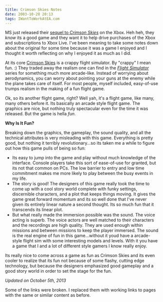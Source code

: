 ```yaml
---
title: Crimson Skies Notes
date: 2003-10-28 20:13
tags: IWantToWorkAtEA.com
---
```

MS just released their [sequel to *Crimson Skies*][1] on the Xbox. Heh heh, they *know* its a good game and they want it to help drive purchases of the Xbox and subscriptions to Xbox Live. I've been meaning to take some notes down about the original for some time because it was a game I enjoyed and I thought it worth reflecting on why I enjoyed it as much as I did.

At its core [Crimson Skies][2] is a crappy flight simulator. By "crappy" I mean fun. :) They traded away the realism one can find in the *[Flight Simulator][3]* series for something much more arcade-like. Instead of worrying about aerodynamics, you can worry about pointing your guns at the enemy while the plane takes care of itself. For most people, myself included, easy-of-use trumps realism in the making of a fun flight game.

Ok, so its another flight game, right? Well yah, it's a flight game, like many, many others before it. Its basically an arcade style flight game. The graphics are nice, but nothing truly spectacular even for the time it was released. But the game is hella *fun*.

**Why Is It Fun?**

Breaking down the graphics, the gameplay, the sound quality, and all the technical attributes is very misleading with this game. Everything is pretty good, but nothing it terribly revolutionary...so its taken me a while to figure out how this game pulls of being so fun:

* Its easy to jump into the game and play without much knowledge of the interface. Console players take this sort of ease-of-use for granted, but its not that common on PCs. The low barrier to entry and low time commitment makes me more likely to play between the busy events in my life.
* The story is good! The designers of this game really took the time to come up with a cool story world complete with funky settings, discernible characters, and a plot that keeps things moving. It gives the game great forward momentum and its so well done that I've never given its entirely linear nature a second thought. Its so much fun that it transcends its linear plot.
* But what really made the immersion possible was the sound. The voice acting is superb. The voice actors are well matched to their characters and the recordings are high quality. They are used enough within missions and between missions to keep the player immersed. The sound is the real engine of fun in this game...without it youd have a arcade-style flight sim with some interesting models and levels. With it you have a game that I and a lot of different style gamers I know really enjoy.

Its really nice to come across a game as fun as Crimson Skies and its even cooler to realize that its fun not because of some flashy, cutting edge technology, but because the designers emphasized good gameplay and a good story world in order to set the stage for the fun.

*Updated on October 5th, 2013*

Some of the links were broken. I replaced them with working links to pages with the same or similar content as before.

 [1]: http://www.metacritic.com/game/xbox/crimson-skies-high-road-to-revenge
 [2]: http://www.metacritic.com/game/pc/crimson-skies
 [3]: http://www.metacritic.com/game/pc/flight-simulator-2002

